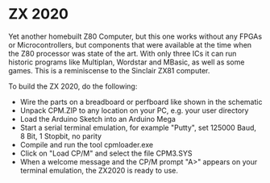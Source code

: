 # ZX 2020

Yet another homebuilt Z80 Computer, but this one works without any FPGAs or Microcontrollers, but components that were available at the time when the Z80 processor was state of the art. With only three ICs it can run historic programs like Multiplan, Wordstar and MBasic, as well as some games. This is a reminiscense to the Sinclair ZX81 computer. 

To build the ZX 2020, do the following:
- Wire the parts on a breadboard or perfboard like shown in the schematic
- Unpack CPM.ZIP to any location on your PC, e.g. your user directory 
- Load the Arduino Sketch into an Arduino Mega
- Start a serial terminal emulation, for example "Putty", set 125000 Baud, 8 Bit, 1 Stopbit, no parity
- Compile and run the tool cpmloader.exe
- Click on "Load CP/M" and select the file CPM3.SYS
- When a welcome message and the CP/M prompt "A>" appears on your terminal emulation, the ZX2020 is ready to use.

